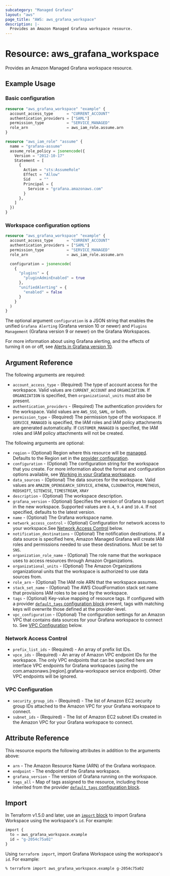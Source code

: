 ```yaml
---
subcategory: "Managed Grafana"
layout: "aws"
page_title: "AWS: aws_grafana_workspace"
description: |-
  Provides an Amazon Managed Grafana workspace resource.
---
```


# Resource: aws_grafana_workspace

Provides an Amazon Managed Grafana workspace resource.

## Example Usage

### Basic configuration

```terraform
resource "aws_grafana_workspace" "example" {
  account_access_type      = "CURRENT_ACCOUNT"
  authentication_providers = ["SAML"]
  permission_type          = "SERVICE_MANAGED"
  role_arn                 = aws_iam_role.assume.arn
}

resource "aws_iam_role" "assume" {
  name = "grafana-assume"
  assume_role_policy = jsonencode({
    Version = "2012-10-17"
    Statement = [
      {
        Action = "sts:AssumeRole"
        Effect = "Allow"
        Sid    = ""
        Principal = {
          Service = "grafana.amazonaws.com"
        }
      },
    ]
  })
}
```

### Workspace configuration options

```terraform
resource "aws_grafana_workspace" "example" {
  account_access_type      = "CURRENT_ACCOUNT"
  authentication_providers = ["SAML"]
  permission_type          = "SERVICE_MANAGED"
  role_arn                 = aws_iam_role.assume.arn

  configuration = jsonencode(
    {
      "plugins" = {
        "pluginAdminEnabled" = true
      },
      "unifiedAlerting" = {
        "enabled" = false
      }
    }
  )
}
```

The optional argument `configuration` is a JSON string that enables the unified `Grafana Alerting` (Grafana version 10 or newer) and `Plugins Management` (Grafana version 9 or newer) on the Grafana Workspaces.

For more information about using Grafana alerting, and the effects of turning it on or off, see [Alerts in Grafana version 10](https://docs.aws.amazon.com/grafana/latest/userguide/v10-alerts.html).

## Argument Reference

The following arguments are required:

* `account_access_type` - (Required) The type of account access for the workspace. Valid values are `CURRENT_ACCOUNT` and `ORGANIZATION`. If `ORGANIZATION` is specified, then `organizational_units` must also be present.
* `authentication_providers` - (Required) The authentication providers for the workspace. Valid values are `AWS_SSO`, `SAML`, or both.
* `permission_type` - (Required) The permission type of the workspace. If `SERVICE_MANAGED` is specified, the IAM roles and IAM policy attachments are generated automatically. If `CUSTOMER_MANAGED` is specified, the IAM roles and IAM policy attachments will not be created.

The following arguments are optional:

* `region` – (Optional) Region where this resource will be [managed](https://docs.aws.amazon.com/general/latest/gr/rande.html#regional-endpoints). Defaults to the Region set in the [provider configuration](https://registry.terraform.io/providers/hashicorp/aws/latest/docs#aws-configuration-reference).
* `configuration` - (Optional) The configuration string for the workspace that you create. For more information about the format and configuration options available, see [Working in your Grafana workspace](https://docs.aws.amazon.com/grafana/latest/userguide/AMG-configure-workspace.html).
* `data_sources` - (Optional) The data sources for the workspace. Valid values are `AMAZON_OPENSEARCH_SERVICE`, `ATHENA`, `CLOUDWATCH`, `PROMETHEUS`, `REDSHIFT`, `SITEWISE`, `TIMESTREAM`, `XRAY`
* `description` - (Optional) The workspace description.
* `grafana_version` - (Optional) Specifies the version of Grafana to support in the new workspace. Supported values are `8.4`, `9.4` and `10.4`. If not specified, defaults to the latest version.
* `name` - (Optional) The Grafana workspace name.
* `network_access_control` - (Optional) Configuration for network access to your workspace.See [Network Access Control](#network-access-control) below.
* `notification_destinations` - (Optional) The notification destinations. If a data source is specified here, Amazon Managed Grafana will create IAM roles and permissions needed to use these destinations. Must be set to `SNS`.
* `organization_role_name` - (Optional) The role name that the workspace uses to access resources through Amazon Organizations.
* `organizational_units` - (Optional) The Amazon Organizations organizational units that the workspace is authorized to use data sources from.
* `role_arn` - (Optional) The IAM role ARN that the workspace assumes.
* `stack_set_name` - (Optional) The AWS CloudFormation stack set name that provisions IAM roles to be used by the workspace.
* `tags` - (Optional) Key-value mapping of resource tags. If configured with a provider [`default_tags` configuration block](https://registry.terraform.io/providers/hashicorp/aws/latest/docs#default_tags-configuration-block) present, tags with matching keys will overwrite those defined at the provider-level.
* `vpc_configuration` - (Optional) The configuration settings for an Amazon VPC that contains data sources for your Grafana workspace to connect to. See [VPC Configuration](#vpc-configuration) below.

### Network Access Control

* `prefix_list_ids` - (Required) - An array of prefix list IDs.
* `vpce_ids` - (Required) - An array of Amazon VPC endpoint IDs for the workspace. The only VPC endpoints that can be specified here are interface VPC endpoints for Grafana workspaces (using the com.amazonaws.[region].grafana-workspace service endpoint). Other VPC endpoints will be ignored.

### VPC Configuration

* `security_group_ids` - (Required) - The list of Amazon EC2 security group IDs attached to the Amazon VPC for your Grafana workspace to connect.
* `subnet_ids` - (Required) - The list of Amazon EC2 subnet IDs created in the Amazon VPC for your Grafana workspace to connect.

## Attribute Reference

This resource exports the following attributes in addition to the arguments above:

* `arn` - The Amazon Resource Name (ARN) of the Grafana workspace.
* `endpoint` - The endpoint of the Grafana workspace.
* `grafana_version` - The version of Grafana running on the workspace.
* `tags_all` - Map of tags assigned to the resource, including those inherited from the provider [`default_tags` configuration block](https://registry.terraform.io/providers/hashicorp/aws/latest/docs#default_tags-configuration-block).

## Import

In Terraform v1.5.0 and later, use an [`import` block](https://developer.hashicorp.com/terraform/language/import) to import Grafana Workspace using the workspace's `id`. For example:

```terraform
import {
  to = aws_grafana_workspace.example
  id = "g-2054c75a02"
}
```

Using `terraform import`, import Grafana Workspace using the workspace's `id`. For example:

```console
% terraform import aws_grafana_workspace.example g-2054c75a02
```
